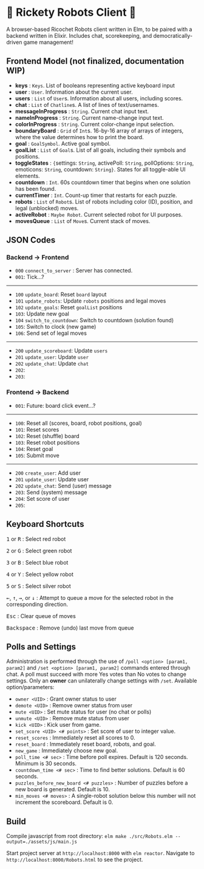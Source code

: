 # :robot: Rickety Robots Client :robot:
A browser-based Ricochet Robots client written in Elm, to be paired with a backend written in Elixir. Includes chat, scorekeeping, and democratically-driven game management!

## Frontend Model (not finalized, documentation WIP)
  * **keys** : `Keys`. List of booleans representing active keyboard input
  * **user** : `User`. Information about the current user.
  * **users** : `List` of `User`s. Information about all users, including scores.
  * **chat** : `List` of `Chatline`s. A list of lines of text/usernames.
  * **messageInProgress** : `String`. Current chat input text.
  * **nameInProgress** : `String`. Current name-change input text.
  * **colorInProgress** : `String`. Current color-change input selection.
  * **boundaryBoard** : `Grid` of `Int`s. 16-by-16 array of arrays of integers, where the value determines how to print the board.
  * **goal** : `GoalSymbol`. Active goal symbol.
  * **goalList** : `List` of `Goal`s. List of all goals, including their symbols and positions.
  * **toggleStates** : `{`settings: `String`, activePoll: `String`, pollOptions: `String`, emoticons: `String`, countdown: `String}`. States for all toggle-able UI elements.
  * **countdown** : `Int`. 60s countdown timer that begins when one solution has been found.
  * **currentTimer** : `Int`. Count-up timer that restarts for each puzzle.
  * **robots** : `List` of `Robot`s. List of robots including color (ID), position, and legal (unblocked) moves.
  * **activeRobot** : `Maybe Robot`. Current selected robot for UI purposes.
  * **movesQueue** : `List` of `Move`s. Current stack of moves.

## JSON Codes

### Backend -> Frontend
  * `000` `connect_to_server` : Server has connected.
  * `001`: Tick...?
  ---
  * `100` `update_board`: Reset `board` layout
  * `101` `update_robots`: Update `robots` positions and legal moves
  * `102` `update_goals`: Reset `goalList` positions
  * `103`: Update new goal
  * `104` `switch_to_countdown`: Switch to countdown (solution found)
  * `105`: Switch to clock (new game)
  * `106`: Send set of legal moves
  ---
  * `200` `update_scoreboard`: Update `users`
  * `201` `update_user`: Update `user`
  * `202` `update_chat`: Update `chat`
  * `202`: 
  * `203`: 

  
### Frontend -> Backend
  * `001`: Future: board click event...?
  ---
  * `100`: Reset all (scores, board, robot positions, goal)
  * `101`: Reset scores
  * `102`: Reset (shuffle) board
  * `103`: Reset robot positions
  * `104`: Reset goal
  * `105`: Submit move
  ---
  * `200` `create_user`: Add user
  * `201` `update_user`: Update user
  * `202` `update_chat`: Send (user) message
  * `203`: Send (system) message
  * `204`: Set score of user
  * `205`: 


## Keyboard Shortcuts
<kbd>1</kbd> or <kbd>R</kbd> : Select red robot

<kbd>2</kbd> or <kbd>G</kbd> : Select green robot

<kbd>3</kbd> or <kbd>B</kbd> : Select blue robot

<kbd>4</kbd> or <kbd>Y</kbd> : Select yellow robot

<kbd>5</kbd> or <kbd>S</kbd> : Select silver robot

<kbd>←</kbd>, <kbd>↑</kbd>, <kbd>→</kbd>, or <kbd>↓</kbd> : Attempt to queue a move for the selected robot in the corresponding direction.

<kbd>Esc</kbd> : Clear queue of moves

<kbd>Backspace</kbd> : Remove (undo) last move from queue

## Polls and Settings
Administration is performed through the use of `/poll <option> [param1, param2]` and `/set <option> [param1, param2]` commands entered through chat. A poll must succeed with more Yes votes than No votes to change settings. Only an **owner** can unilaterally change settings with `/set`. Available option/parameters:

 * `owner <UID>` : Grant owner status to user
 * `demote <UID>` : Remove owner status from user
 * `mute <UID>` : Set mute status for user (no chat or polls)
 * `unmute <UID>` : Remove mute status from user
 * `kick <UID>` : Kick user from game.
 * `set_score <UID> <# points>` : Set score of user to integer value.
 * `reset_scores` : Immediately reset all scores to 0.
 * `reset_board` : Immediately reset board, robots, and goal.
 * `new_game` : Immediately choose new goal.
 * `poll_time <# sec>` : Time before poll expires. Default is 120 seconds. Minimum is 30 seconds.
 * `countdown_time <# sec>` : Time to find better solutions. Default is 60 seconds.
 * `puzzles_before_new_board <# puzzles>` : Number of puzzles before a new board is generated. Default is 10.
 * `min_moves <# moves>` : A single-robot solution below this number will not increment the scoreboard. Default is 0.


## Build
Compile javascript from root directory: ```elm make ./src/Robots.elm --output=./assets/js/main.js```

Start project server at `http://localhost:8000` with ```elm reactor```. Navigate to `http://localhost:8000/Robots.html` to see the project.